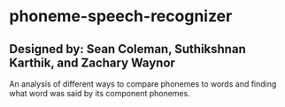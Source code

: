 # phoneme-speech-recognizer
## Designed by: Sean Coleman, Suthikshnan Karthik, and Zachary Waynor

An analysis of different ways to compare phonemes to words and finding what word was said by its component phonemes.
